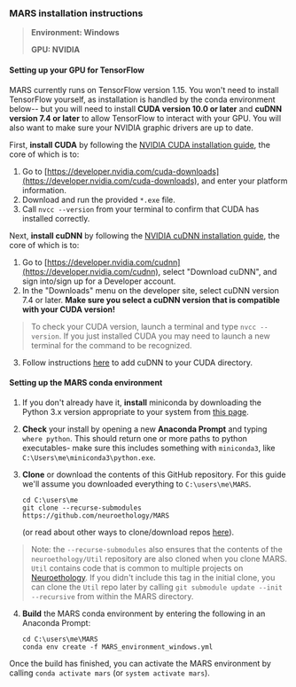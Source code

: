 ### MARS installation instructions

>**Environment: Windows**
>
>**GPU: NVIDIA**


#### Setting up your GPU for TensorFlow
MARS currently runs on TensorFlow version 1.15. You won't need to install TensorFlow yourself, as installation is handled by the conda environment below-- but you will need to install **CUDA version 10.0 or later** and **cuDNN version 7.4 or later** to allow TensorFlow to interact with your GPU. You will also want to make sure your NVIDIA graphic drivers are up to date.

First, **install CUDA** by following the [NVIDIA CUDA installation guide](https://docs.nvidia.com/cuda/cuda-installation-guide-microsoft-windows/), the core of which is to:
1) Go to [https://developer.nvidia.com/cuda-downloads](https://developer.nvidia.com/cuda-downloads), and enter your platform information.
2) Download and run the provided `*.exe` file.
3) Call `nvcc --version` from your terminal to confirm that CUDA has installed correctly.


 Next, **install cuDNN** by following the [NVIDIA cuDNN installation guide](https://docs.nvidia.com/deeplearning/cudnn/install-guide/index.html), the core of which is to:
 1) Go to [https://developer.nvidia.com/cudnn](https://developer.nvidia.com/cudnn), select "Download cuDNN", and sign into/sign up for a Developer account.
2) In the "Downloads" menu on the developer site, select cuDNN version 7.4 or later. **Make sure you select a cuDNN version that is compatible with your CUDA version!**
  >To check your CUDA version, launch a terminal and type `nvcc --version`. If you just installed CUDA you may need to launch a new terminal for the command to be recognized.
3) Follow instructions [here](https://docs.nvidia.com/deeplearning/cudnn/install-guide/index.html#installwindows) to add cuDNN to your CUDA directory.


#### Setting up the MARS conda environment
1) If you don't already have it, **install** miniconda by downloading the Python 3.x version appropriate to your system from [this page](https://docs.conda.io/en/latest/miniconda.html).
2) **Check** your install by opening a new **Anaconda Prompt** and typing `where python`. This should return one or more paths to python executables- make sure this includes something with `miniconda3`, like `C:\Users\me\miniconda3\python.exe`.  

3) **Clone** or download the contents of this GitHub repository. For this guide we'll assume you downloaded everything to `C:\users\me\MARS`.
    ```
    cd C:\users\me
    git clone --recurse-submodules https://github.com/neuroethology/MARS
    ```
    (or read about other ways to clone/download repos [here](https://docs.github.com/en/free-pro-team@latest/github/creating-cloning-and-archiving-repositories/cloning-a-repository)).
>Note: the `--recurse-submodules` also ensures that the contents of the `neuroethology/Util` repository are also cloned when you clone MARS. `Util` contains code that is common to multiple projects on [Neuroethology](https://github.com/neuroethology). If you didn't include this tag in the initial clone, you can clone the `Util` repo later by calling `git submodule update --init --recursive` from within the MARS directory.

4) **Build** the MARS conda environment by entering the following in an Anaconda Prompt:
    ```
    cd C:\users\me\MARS
    conda env create -f MARS_environment_windows.yml
    ```
  Once the build has finished, you can activate the MARS environment by calling `conda activate mars` (or `system activate mars`).
